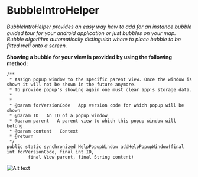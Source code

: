 BubbleIntroHelper
=================

*BubbleIntroHelper provides an easy way how to add for an instance bubble guided tour for your android application or just bubbles on your map. Bubble algorithm automatically distinguish where to place bubble to be fitted well onto a screen.*

**Showing a bubble for your view is provided by using the following method:**

	/**
	 * Assign popup window to the specific parent view. Once the window is shown it will not be shown in the future anymore. 
	 * To provide popup's showing again one must clear app's storage data.
	 * 
	 * 
	 * @param forVersionCode   App version code for which popup will be shown
	 * @param ID   An ID of a popup window
	 * @param parent   A parent view to which this popup window will belong
	 * @param content   Context
	 * @return
	 */
	public static synchronized HelpPopupWindow addHelpPopupWindow(final int forVersionCode, final int ID,
			final View parent, final String content)

![Alt text](https://drive.google.com/uc?export=download&id=0B4jPPQOZ8N-MWHlwRzdYV1llR3c)
